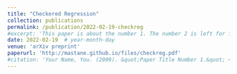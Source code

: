 ```yaml
---
title: "Checkered Regression"
collection: publications
permalink: /publication/2022-02-19-checkreg
#excerpt: 'This paper is about the number 1. The number 2 is left for future work.'
date: 2022-02-19  # year-month-day
venue: 'arXiv preprint'
paperurl: 'http://mastane.github.io/files/checkreg.pdf'
#citation: 'Your Name, You. (2009). &quot;Paper Title Number 1.&quot; <i>Journal 1</i>. 1(1).'
---
```

